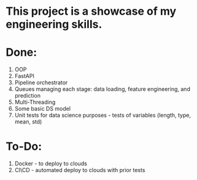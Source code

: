 # This project is a showcase of my engineering skills.

# Done:
 1. OOP
 2. FastAPI
 3. Pipeline orchestrator
 4. Queues managing each stage: data loading, feature engineering, and prediction
 5. Multi-Threading
 6. Some basic DS model
 7. Unit tests for data science purposes - tests of variables (length, type, mean, std)

# To-Do:
 1. Docker - to deploy to clouds
 2. CI\CD - automated deploy to clouds with prior tests
